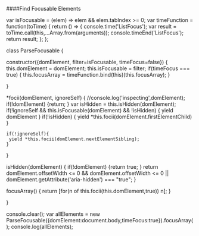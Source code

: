 ####Find Focusable Elements

var isFocusable = (elem) => elem &&  elem.tabIndex >= 0;
var timeFunction = function(toTime) { return () => { 
  console.time('ListFocus');
  var result = toTime.call(this,...Array.from(arguments));
  console.timeEnd('ListFocus'); 
  return result;  };
}; 

class ParseFocusable {
 
  constructor({domElement, filter=isFocusable, timeFocus=false}) {
    this.domElement = domElement;
    this.isFocusable = filter;
    if(timeFocus === true) {
     this.focusArray = timeFunction.bind(this)(this.focusArray); 
    }
   
  }
 
  *focii(domElement, ignoreSelf) {
    //console.log('inspecting',domElement);
    if(!domElement) {return; }
	var isHidden = this.isHidden(domElement);
  	if(!ignoreSelf && this.isFocusable(domElement) && !isHidden) {
      yield domElement
    }
    if(!isHidden) {
    	yield *this.focii(domElement.firstElementChild)
    }

    if(!ignoreSelf){
     yield *this.focii(domElement.nextElementSibling);
    }

  }
  
  isHidden(domElement) {
    if(!domElement) {return true; }
    return domElement.offsetWidth <= 0 && domElement.offsetWidth <= 0 || domElement.getAttribute('aria-hidden') === "true";
  }

  focusArray() {
	return [for(n of this.focii(this.domElement,true)) n];
  }

}

console.clear(); 
var allElements = new ParseFocusable({domElement:document.body,timeFocus:true}).focusArray();
console.log(allElements);